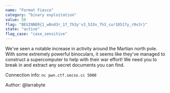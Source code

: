 ```yaml
---
name: "Format Fiasco"
category: "binary exploitation"
value: 50
flag: "BEGINNER{1_w0nd3r_1f_7h3y'v3_533n_7h3_cur10517y_r0v3r}"
state: "active"
flag_case: "case_sensitive"
---
```


We've seen a notable increase in activity around the Martian north pole.
With some extremely powerful binoculars, it seems like they've managed
to construct a supercomputer to help with their war effort!
We need you to break in and extract any secret documents you can find.

Connection info: `nc pwn.ctf.secso.cc 5000`

Author: @larrabyte

